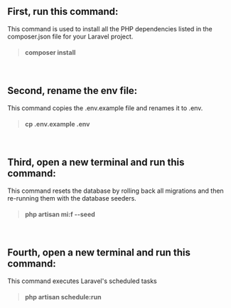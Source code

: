 ## First, run this command:
This command is used to install all the PHP dependencies listed in the composer.json file for your Laravel project.
> #### composer install
<br />

## Second, rename the env file:
This command copies the .env.example file and renames it to .env.
> #### cp .env.example .env
<br />

## Third, open a new terminal and run this command: 
This command resets the database by rolling back all migrations and then re-running them with the database seeders.
>#### php artisan mi:f --seed
<br />

## Fourth, open a new terminal and run this command: 
This command executes Laravel's scheduled tasks
> #### php artisan schedule:run
 <br />




